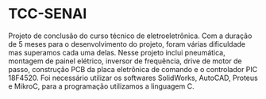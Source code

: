 # TCC-SENAI
Projeto de conclusão do curso técnico de eletroeletrônica.
Com a duração de 5 meses para o desenvolvimento do projeto, foram várias dificuldade mas superamos cada uma delas. 
Nesse projeto inclui pneumática, montagem de painel elétrico, inversor de frequência, drive de motor de passo, construção PCB da placa eletrônica de comando e o controlador PIC 18F4520.
Foi necessário utilizar os softwares SolidWorks, AutoCAD, Proteus e MikroC, para a programação utilizamos a linguagem C.

